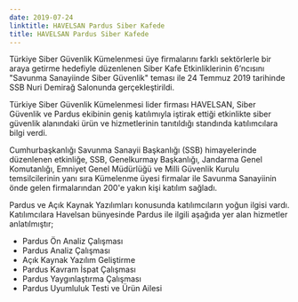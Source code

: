 ```yaml
---
date: 2019-07-24
linktitle: HAVELSAN Pardus Siber Kafede
title: HAVELSAN Pardus Siber Kafede
---
```


Türkiye Siber Güvenlik Kümelenmesi üye firmalarını farklı sektörlerle bir araya getirme hedefiyle düzenlenen Siber Kafe Etkinliklerinin 6’ncısını "Savunma Sanayiinde Siber Güvenlik" teması ile 24 Temmuz 2019 tarihinde SSB Nuri Demirağ Salonunda gerçekleştirildi.


Türkiye Siber Güvenlik Kümelenmesi lider firması HAVELSAN, Siber Güvenlik ve Pardus ekibinin geniş katılımıyla iştirak ettiği etkinlikte siber güvenlik alanındaki ürün ve hizmetlerinin tanıtıldığı standında katılımcılara bilgi verdi.

Cumhurbaşkanlığı Savunma Sanayii Başkanlığı (SSB) himayelerinde düzenlenen etkinliğe, SSB, Genelkurmay Başkanlığı, Jandarma Genel Komutanlığı, Emniyet Genel Müdürlüğü ve Milli Güvenlik Kurulu temsilcilerinin yanı sıra Kümelenme üyesi firmalar ile Savunma Sanayiinin önde gelen firmalarından 200'e yakın kişi katılım sağladı.



Pardus ve Açık Kaynak Yazılımları konusunda katılımcıların yoğun ilgisi vardı. Katılımcılara Havelsan bünyesinde Pardus ile ilgili aşağıda yer alan hizmetler anlatılmıştır;

* Pardus Ön Analiz Çalışması
* Pardus Analiz Çalışması
* Açık Kaynak Yazılım Geliştirme
* Pardus Kavram İspat Çalışması
* Pardus Yaygınlaştırma Çalışması
* Pardus Uyumluluk Testi ve Ürün Ailesi